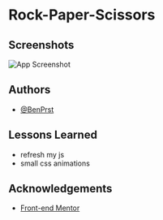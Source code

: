 
# Rock-Paper-Scissors

## Screenshots

![App Screenshot](./design/desktop-design.jpg)

## Authors

- [@BenPrst](https://github.com/BenPrst)

## Lessons Learned

- refresh my js
- small css animations

## Acknowledgements

 - [Front-end Mentor](https://www.frontendmentor.io/)
 


